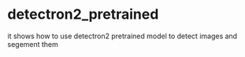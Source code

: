 # detectron2_pretrained
it shows how to use detectron2  pretrained model to detect images and segement them
